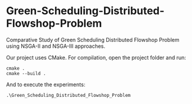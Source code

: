 # Green-Scheduling-Distributed-Flowshop-Problem
Comparative Study of Green Scheduling Distributed Flowshop Problem using NSGA-II and NSGA-III approaches.

Our project uses CMake. For compilation, open the project folder and run:

```
cmake .
cmake --build .
```

And to execute the experiments:

```
.\Green_Scheduling_Distributed_Flowshop_Problem
```